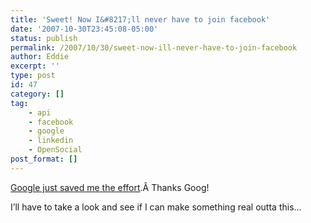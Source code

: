 ```yaml
---
title: 'Sweet! Now I&#8217;ll never have to join facebook'
date: '2007-10-30T23:45:08-05:00'
status: publish
permalink: /2007/10/30/sweet-now-ill-never-have-to-join-facebook
author: Eddie
excerpt: ''
type: post
id: 47
category: []
tag:
    - api
    - facebook
    - google
    - linkedin
    - OpenSocial
post_format: []
---
```

[Google just saved me the effort](http://www.techcrunch.com/2007/10/30/details-revealed-google-opensocial-to-be-common-apis-for-building-social-apps/).Â Thanks Goog!

I’ll have to take a look and see if I can make something real outta this…